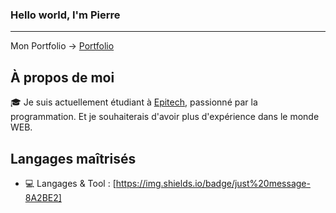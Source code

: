 ### Hello world, I'm Pierre
---

Mon Portfolio -> [Portfolio](https:pierre-monnier.fr)

## À propos de moi

🎓 Je suis actuellement étudiant à [Epitech](https://www.epitech.eu/), passionné par la programmation. Et je souhaiterais d'avoir plus d'expérience dans le monde WEB.

## Langages maîtrisés

- 💻 Langages & Tool :
[https://img.shields.io/badge/just%20message-8A2BE2]
